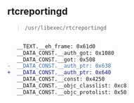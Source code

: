 ## rtcreportingd

> `/usr/libexec/rtcreportingd`

```diff

   __TEXT.__eh_frame: 0x61d0
   __DATA_CONST.__auth_got: 0x1080
   __DATA_CONST.__got: 0x508
-  __DATA_CONST.__auth_ptr: 0x638
+  __DATA_CONST.__auth_ptr: 0x640
   __DATA_CONST.__const: 0x4250
   __DATA_CONST.__objc_classlist: 0xc8
   __DATA_CONST.__objc_protolist: 0x50

```
